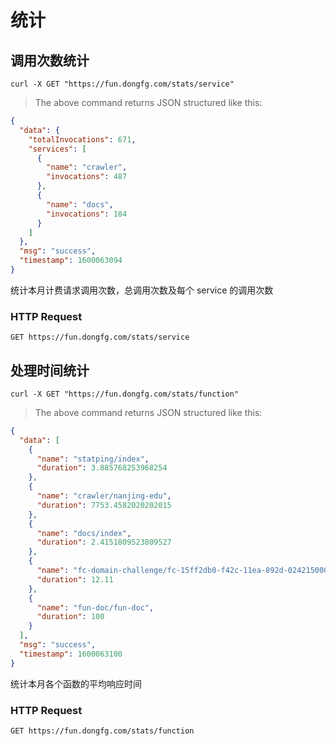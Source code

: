 # 统计

## 调用次数统计

```shell
curl -X GET "https://fun.dongfg.com/stats/service"
```

> The above command returns JSON structured like this:

```json
{
  "data": {
    "totalInvocations": 671,
    "services": [
      {
        "name": "crawler",
        "invocations": 487
      },
      {
        "name": "docs",
        "invocations": 184
      }
    ]
  },
  "msg": "success",
  "timestamp": 1600063094
}
```

统计本月计费请求调用次数，总调用次数及每个 service 的调用次数

### HTTP Request

`GET https://fun.dongfg.com/stats/service`

## 处理时间统计

```shell
curl -X GET "https://fun.dongfg.com/stats/function"
```

> The above command returns JSON structured like this:

```json
{
  "data": [
    {
      "name": "statping/index",
      "duration": 3.885768253968254
    },
    {
      "name": "crawler/nanjing-edu",
      "duration": 7753.4582020202015
    },
    {
      "name": "docs/index",
      "duration": 2.4151809523809527
    },
    {
      "name": "fc-domain-challenge/fc-15ff2db0-f42c-11ea-892d-024215000304-29828077",
      "duration": 12.11
    },
    {
      "name": "fun-doc/fun-doc",
      "duration": 100
    }
  ],
  "msg": "success",
  "timestamp": 1600063100
}
```

统计本月各个函数的平均响应时间

### HTTP Request

`GET https://fun.dongfg.com/stats/function`
